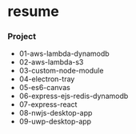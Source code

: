 # resume

### Project

* 01-aws-lambda-dynamodb
* 02-aws-lambda-s3
* 03-custom-node-module
* 04-electron-tray
* 05-es6-canvas
* 06-express-ejs-redis-dynamodb
* 07-express-react
* 08-nwjs-desktop-app
* 09-uwp-desktop-app